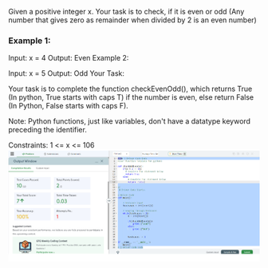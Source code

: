 Given a positive integer x. Your task is to check, if it is even or odd (Any number that gives zero as remainder when divided by 2 is an even number)

### Example 1:
Input:
x = 4
Output:
Even
Example 2:

Input:
x = 5
Output:
Odd
Your Task:

Your task is to complete the function checkEvenOdd(), which returns True (In python, True starts with caps T) if the number is even, else return False (In Python, False starts with caps F).

Note: Python functions, just like variables, don't have a datatype keyword preceding the identifier.

Constraints:
1 <= x <= 106
![](Untitled.png)